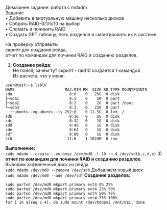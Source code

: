 Домашнее задание: работа с mdadm  
Задание  
• Добавить в виртуальную машину несколько дисков  
• Собрать RAID-0/1/5/10 на выбор  
• Сломать и починить RAID  
• Создать GPT таблицу, пять разделов и смонтировать их в системе.  

На проверку отправьте:  
скрипт для создания рейда,   
отчет по командам для починки RAID и созданию разделов.  

1) **Создание рейда:**  
Не понял, зачем тут скрипт - raid10 создается 1 командой  
Из расчета, что у меня:  
```
user@test:~$ lsblk
NAME                      MAJ:MIN RM  SIZE RO TYPE MOUNTPOINTS
sda                         8:0    0   25G  0 disk
├─sda1                      8:1    0    1M  0 part
├─sda2                      8:2    0    2G  0 part /boot
└─sda3                      8:3    0   23G  0 part
  └─ubuntu--vg-ubuntu--lv 252:0    0 11.5G  0 lvm  /
sdb                         8:16   0    1G  0 disk
sdc                         8:32   0    1G  0 disk
sdd                         8:48   0    1G  0 disk
sde                         8:64   0    1G  0 disk
sdf                         8:80   0    1G  0 disk
sr0                        11:0    1 1024M  0 rom
```
**Выполнение:**  
`sudo mdadm --create --verbose /dev/md0 -l 10 -n 4 /dev/sd{b,c,d,e}`
3) **отчет по командам для починки RAID и созданию разделов.**  
Выводим зафейленный диск из рейда  
`sudo mdadm /dev/md0 --remove /dev/sdb`
Добавляем новый диск  
`sudo mdadm /dev/md0 --add /dev/sdf`
**Создание разделов:**  
```
sudo parted /dev/md0 mkpart primary ext4 0% 25%
sudo parted /dev/md0 mkpart primary ext4 25% 50%
sudo parted /dev/md0 mkpart primary ext4 50% 75%
sudo parted /dev/md0 mkpart primary ext4 75% 100%
for i in $(seq 1 4); do sudo mount /dev/md0p$i /mnt/0$i; done
```
